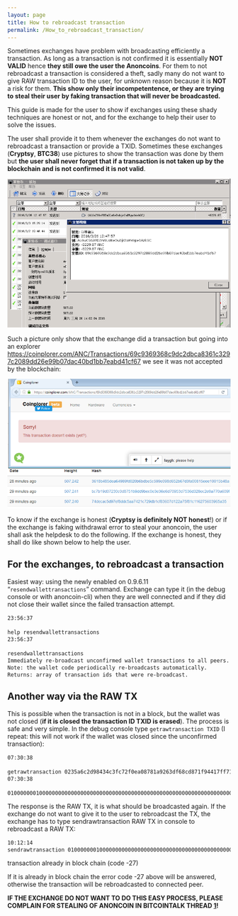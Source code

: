 ```yaml
---
layout: page
title: How to rebroadcast transaction
permalink: /How_to_rebroadcast_transaction/
---
```


Sometimes exchanges have problem with broadcasting efficiently a transaction. As long as a transaction is not confirmed it is essentially **NOT VALID** hence **they still owe the user the Anoncoins**. For them to not rebroadcast a transaction is considered a theft, sadly many do not want to give RAW transaction ID to the user, for unknown reason because it is **NOT** a risk for them. **This show only their incompetentence, or they are trying to steal their user by faking transaction that will never be broadcasted.**

This guide is made for the user to show if exchanges using these shady techniques are honest or not, and for the exchange to help their user to solve the issues.

The user shall provide it to them whenever the exchanges do not want to rebroadcast a transaction or provide a TXID. Sometimes these exchanges (**Cryptsy**, **BTC38**) use pictures to show the transaction was done by them but **the user shall never forget that if a transaction is not taken up by the blockchain and is not confirmed it is not valid**.

![Image](/img/1458972596x3738746559.png)

Such a picture only show that the exchange did a transaction but going into an explorer <https://coinplorer.com/ANC/Transactions/69c9369368c9dc2dbca8361c3297c2089dd26e99b07dac40bd1bb7eabd41cf67> we see it was not accepted by the blockchain:

![Image](/img/Capture_3.PNG)

To know if the exchange is honest (**Cryptsy is definitely NOT honest**!) or if the exchange is faking withdrawal error to steal your anoncoin, the user shall ask the helpdesk to do the following. If the exchange is honest, they shall do like shown below to help the user.

For the exchanges, to rebroadcast a transaction
-----------------------------------------------

Easiest way: using the newly enabled on 0.9.6.11 “`resendwallettransactions`” command. Exchange can type it (in the debug console or with anoncoin-cli) when they are well connected and if they did not close their wallet since the failed transaction attempt.

```
23:56:37
￼
help resendwallettransactions
23:56:37
￼
resendwallettransactions
Immediately re-broadcast unconfirmed wallet transactions to all peers.
Note: the wallet code periodically re-broadcasts automatically.
Returns: array of transaction ids that were re-broadcast.
```

Another way via the RAW TX
--------------------------

This is possible when the transaction is not in a block, but the wallet was not closed (**if it is closed the transaction ID TXID is erased**). The process is safe and very simple. In the debug console type `getrawtransaction TXID` (I repeat: this will not work if the wallet was closed since the unconfirmed transaction):

```
07:30:38
￼
getrawtransaction 0235a6c2d98434c3fc72f0ea08781a9263df68cd871f94417ff719fdbe5d5516
07:30:38
￼
01000000010000000000000000000000000000000000000000000000000000000000000000ffffffff0d03ccbd070112062f503253482fffffffff0180b2e60e000000002321032ff1d59f4d061d383ee4cfcaf8cd3fd3d3c573a2f2af9d56e1ee2b2d24c9b1a9ac00000000
```

The response is the RAW TX, it is what should be broadcasted again. If the exchange do not want to give it to the user to rebroadcast the TX, the exchange has to type sendrawtransaction RAW TX in console to rebroadcast a RAW TX:

```
10:12:14
sendrawtransaction 01000000010000000000000000000000000000000000000000000000000000000000000000ffffffff0d03ccbd070112062f503253482fffffffff0180b2e60e000000002321032ff1d59f4d061d383ee4cfcaf8cd3fd3d3c573a2f2af9d56e1ee2b2d24c9b1a9ac00000000
```

transaction already in block chain (code -27)

If it is already in block chain the error code -27 above will be answered, otherwise the transaction will be rebroadcasted to connected peer.

**IF THE EXCHANGE DO NOT WANT TO DO THIS EASY PROCESS, PLEASE COMPLAIN FOR STEALING OF ANONCOIN IN BITCOINTALK THREAD [1](https://bitcointalk.org/index.php?topic=227287.5000)!**